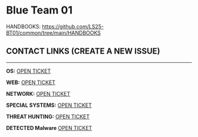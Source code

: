# Blue Team 01

HANDBOOKS: https://github.com/LS25-BT01/common/tree/main/HANDBOOKS

## CONTACT LINKS (CREATE A NEW ISSUE)
---

**OS:** [OPEN TICKET](https://github.com/LS25-BT01/common/issues/new?template=os-ticket.yml)

**WEB:** [OPEN TICKET](https://github.com/LS25-BT01/common/issues/new?template=web-ticket.yaml)

**NETWORK:** [OPEN TICKET](https://github.com/LS25-BT01/network-common/issues/new)

**SPECIAL SYSTEMS:** [OPEN TICKET](https://github.com/LS25-BT01/common/issues/new?template=special-systems-ticket.yaml)

**THREAT HUNTING:** [OPEN TICKET](https://github.com/LS25-BT01/threat-hunting/issues/new?template=th-findings.yml) 

**DETECTED Malware** [OPEN TICKET](https://github.com/LS25-BT01/DETECTED-MALWARE/issues/new)
